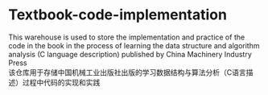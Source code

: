# Textbook-code-implementation
This warehouse is used to store the implementation and practice of the code in the book in the process of learning the data structure and algorithm analysis (C language description) published by China Machinery Industry Press  
该仓库用于存储中国机械工业出版社出版的学习数据结构与算法分析（C语言描述）过程中代码的实现和实践  
